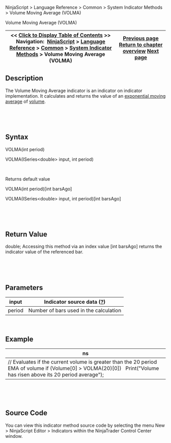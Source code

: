 ﻿


NinjaScript \> Language Reference \> Common \> System Indicator Methods \> Volume Moving Average (VOLMA)






















Volume Moving Average (VOLMA)







| \<\< [Click to Display Table of Contents](volume_moving_average_volma.md) \>\> **Navigation:**     [NinjaScript](ninjascript-1.md) \> [Language Reference](language_reference_wip-1.md) \> [Common](common-1.md) \> [System Indicator Methods](indicators-1.md) \> Volume Moving Average (VOLMA) | [Previous page](volume-1.md) [Return to chapter overview](indicators-1.md) [Next page](volume_oscillator-1.md) |
| --- | --- |











## Description


The Volume Moving Average indicator is an indicator on indicator implementation. It calculates and returns the value of an [exponential moving average](moving_average_-_exponential_e-1.md) of [volume](volume-1.md).


 


 


## Syntax


VOLMA(int period)  

VOLMA(ISeries\<double\> input, int period)


 


Returns default value  

VOLMA(int period)\[int barsAgo]  

VOLMA(ISeries\<double\> input, int period)\[int barsAgo]


 


 


## Return Value


double; Accessing this method via an index value \[int barsAgo] returns the indicator value of the referenced bar.


 


 


## Parameters




| input | Indicator source data ([?](valid_input_data_for_indicator-1.md)) |
| --- | --- |
| period | Number of bars used in the calculation |



 


## 


## Example




| ns |
| --- |
| // Evaluates if the current volume is greater than the 20 period EMA of volume if (Volume\[0] \> VOLMA(20)\[0])    Print("Volume has risen above its 20 period average"); |



 


 


## Source Code


You can view this indicator method source code by selecting the menu New \> NinjaScript Editor \> Indicators within the NinjaTrader Control Center window.








